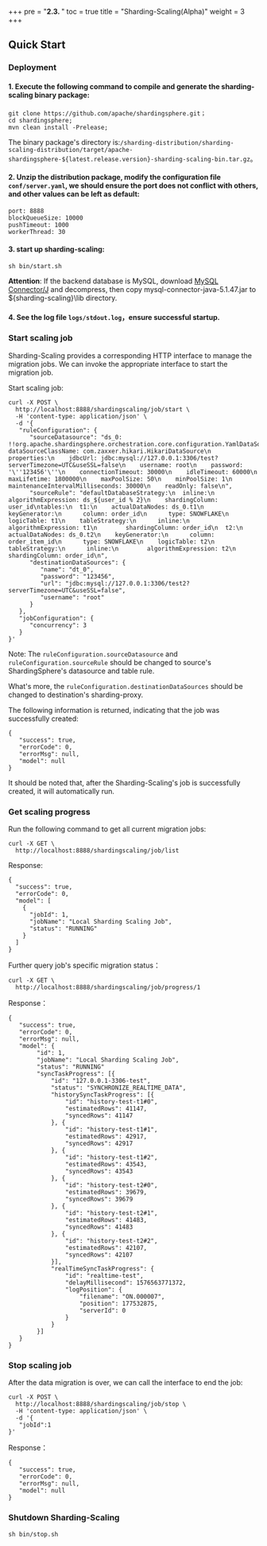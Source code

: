 +++
pre = "<b>2.3. </b>"
toc = true
title = "Sharding-Scaling(Alpha)"
weight = 3
+++

## Quick Start

### Deployment

#### 1. Execute the following command to compile and generate the sharding-scaling binary package:

```
git clone https://github.com/apache/shardingsphere.git；
cd shardingsphere;
mvn clean install -Prelease;
```

The binary package's directory is:`/sharding-distribution/sharding-scaling-distribution/target/apache-shardingsphere-${latest.release.version}-sharding-scaling-bin.tar.gz`。

#### 2. Unzip the distribution package, modify the configuration file `conf/server.yaml`, we should ensure the port does not conflict with others, and other values can be left as default:

```
port: 8888
blockQueueSize: 10000
pushTimeout: 1000
workerThread: 30
```

#### 3. start up sharding-scaling:

```
sh bin/start.sh
```

**Attention**: 
If the backend database is MySQL, download [MySQL Connector/J](https://cdn.mysql.com//Downloads/Connector-J/mysql-connector-java-5.1.47.tar.gz) 
and decompress, then copy mysql-connector-java-5.1.47.jar to ${sharding-scaling}\lib directory.

#### 4. See the log file `logs/stdout.log`，ensure successful startup.

### Start scaling job

Sharding-Scaling provides a corresponding HTTP interface to manage the migration jobs. We can invoke the appropriate interface to start the migration job.

Start scaling job:

```
curl -X POST \
  http://localhost:8888/shardingscaling/job/start \
  -H 'content-type: application/json' \
  -d '{
   "ruleConfiguration": {
      "sourceDatasource": "ds_0: !!org.apache.shardingsphere.orchestration.core.configuration.YamlDataSourceConfiguration\n  dataSourceClassName: com.zaxxer.hikari.HikariDataSource\n  properties:\n    jdbcUrl: jdbc:mysql://127.0.0.1:3306/test?serverTimezone=UTC&useSSL=false\n    username: root\n    password: '\''123456'\''\n    connectionTimeout: 30000\n    idleTimeout: 60000\n    maxLifetime: 1800000\n    maxPoolSize: 50\n    minPoolSize: 1\n    maintenanceIntervalMilliseconds: 30000\n    readOnly: false\n",
      "sourceRule": "defaultDatabaseStrategy:\n  inline:\n    algorithmExpression: ds_${user_id % 2}\n    shardingColumn: user_id\ntables:\n  t1:\n    actualDataNodes: ds_0.t1\n    keyGenerator:\n      column: order_id\n      type: SNOWFLAKE\n    logicTable: t1\n    tableStrategy:\n      inline:\n        algorithmExpression: t1\n        shardingColumn: order_id\n  t2:\n    actualDataNodes: ds_0.t2\n    keyGenerator:\n      column: order_item_id\n      type: SNOWFLAKE\n    logicTable: t2\n    tableStrategy:\n      inline:\n        algorithmExpression: t2\n        shardingColumn: order_id\n",
      "destinationDataSources": {
         "name": "dt_0",
         "password": "123456",
         "url": "jdbc:mysql://127.0.0.1:3306/test2?serverTimezone=UTC&useSSL=false",
         "username": "root"
      }
   },
   "jobConfiguration": {
      "concurrency": 3
   }
}'
```

Note: The `ruleConfiguration.sourceDatasource` and `ruleConfiguration.sourceRule` should be changed to source's ShardingSphere's datasource and table rule.

What's more, the `ruleConfiguration.destinationDataSources` should be changed to destination's sharding-proxy.

The following information is returned, indicating that the job was successfully created:

```
{
   "success": true,
   "errorCode": 0,
   "errorMsg": null,
   "model": null
}
```

It should be noted that, after the Sharding-Scaling's job is successfully created, it will automatically run.

### Get scaling progress

Run the following command to get all current migration jobs:

```
curl -X GET \
  http://localhost:8888/shardingscaling/job/list
```

Response:

```
{
  "success": true,
  "errorCode": 0,
  "model": [
    {
      "jobId": 1,
      "jobName": "Local Sharding Scaling Job",
      "status": "RUNNING"
    }
  ]
}
```

Further query job's specific migration status：

```
curl -X GET \
  http://localhost:8888/shardingscaling/job/progress/1
```

Response：

```
{
   "success": true,
   "errorCode": 0,
   "errorMsg": null,
   "model": {
        "id": 1,
        "jobName": "Local Sharding Scaling Job",
        "status": "RUNNING"
        "syncTaskProgress": [{
            "id": "127.0.0.1-3306-test",
            "status": "SYNCHRONIZE_REALTIME_DATA",
            "historySyncTaskProgress": [{
                "id": "history-test-t1#0",
                "estimatedRows": 41147,
                "syncedRows": 41147
            }, {
                "id": "history-test-t1#1",
                "estimatedRows": 42917,
                "syncedRows": 42917
            }, {
                "id": "history-test-t1#2",
                "estimatedRows": 43543,
                "syncedRows": 43543
            }, {
                "id": "history-test-t2#0",
                "estimatedRows": 39679,
                "syncedRows": 39679
            }, {
                "id": "history-test-t2#1",
                "estimatedRows": 41483,
                "syncedRows": 41483
            }, {
                "id": "history-test-t2#2",
                "estimatedRows": 42107,
                "syncedRows": 42107
            }],
            "realTimeSyncTaskProgress": {
                "id": "realtime-test",
                "delayMillisecond": 1576563771372,
                "logPosition": {
                    "filename": "ON.000007",
                    "position": 177532875,
                    "serverId": 0
                }
            }
        }]
   }
}
```

### Stop scaling job

After the data migration is over, we can call the interface to end the job:

```
curl -X POST \
  http://localhost:8888/shardingscaling/job/stop \
  -H 'content-type: application/json' \
  -d '{
   "jobId":1
}'
```

Response：

```
{
   "success": true,
   "errorCode": 0,
   "errorMsg": null,
   "model": null
}
```

### Shutdown Sharding-Scaling

```
sh bin/stop.sh
```
